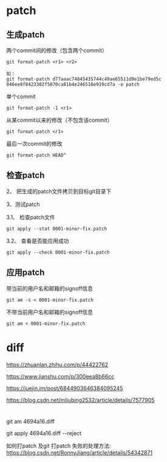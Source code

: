 
# patch

## 生成patch

两个commit间的修改（包含两个commit）

```
git format-patch <r1> <r2>

如：
git format-patch d77aaac74845435744c49ae65511d9e1be79ed5c 046ee8f8423302f5070ca81b4e246516e919cd7a -o patch
```

单个commit

```
git format-patch -1 <r1>
```

从某commit以来的修改（不包含该commit）

```
git format-patch <r1>
```

最后一次commit的修改

```
git format-patch HEAD^
```

## 检查patch

2、 把生成的patch文件拷贝到目标git目录下

3、测试patch

3.1、 检查patch文件

```
git apply --stat 0001-minor-fix.patch
```

3.2、 查看是否能应用成功

```
git apply --check 0001-minor-fix.patch
```

## 应用patch


带当前的用户名和邮箱的signoff信息

```
git am -s < 0001-minor-fix.patch
```

不带当前用户名和邮箱的signoff信息

```
git am < 0001-minor-fix.patch
```


# diff

https://zhuanlan.zhihu.com/p/44422762


https://www.jianshu.com/p/300eea8b66cc

https://juejin.im/post/6844903646384095245

https://blog.csdn.net/mliubing2532/article/details/7577905

# 

git am 4694a16.diff

git apply 4694a16.diff --reject




如何打patch 及git 打patch 失败的处理方法: https://blog.csdn.net/RonnyJiang/article/details/54342871